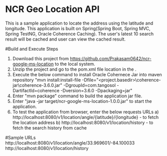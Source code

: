 # NCR Geo Location API

This is a sample application to locate the address using the latitude and longitude. This application is built on Spring(Spring Boot, Spring MVC, Spring TestNG, Oracle Coherence Caching).
The user's latest 10 search result will be cached and user can view the cached result.



#Build and Execute Steps


1. Download this project from https://github.com/Prakasam0642/ncr-google-ms-location to the local system.
2. Unzip the project and go to the pom.xml file location in the <unzipped dir path>.
3. Execute the below command to install Oracle Cohernece Jar into maven repository 
"mvn install:install-file -Dfile="<project.basedir>\coherence-jar\coherence-3.6.0.jar" -DgroupId=com.tangosol -DartifactId=coherence -Dversion=3.6.0 -Dpackaging=jar"
4. Enter "mvn package" command to build the application jar file.
5. Enter "java -jar target/ncr-google-ms-location-1.0.0.jar" to start the application.
6. To test the application from browser, enter the below requests URLs
	a) http://localhost:8080/v1/location/angle/{latitude}/{longitude} - to fetch the location address
	b) http://localhost:8080/v1/location/history - to fetch the search history from cache

#Sample URLs
http://localhost:8080/v1/location/angle/33.969601/-84.100033
http://localhost:8080/v1/location/history

